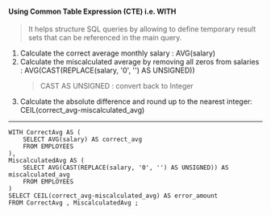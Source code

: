 #### Using Common Table Expression (CTE) i.e. WITH
>  It helps structure SQL queries by allowing to define temporary result sets that can be referenced in the main query.

1. Calculate the correct average monthly salary :
   AVG(salary)
2. Calculate the miscalculated average by removing all zeros from salaries :
   AVG(CAST(REPLACE(salary, '0', '') AS UNSIGNED))
   > CAST AS UNSIGNED : convert back to Integer
3. Calculate the absolute difference and round up to the nearest integer:
   CEIL(correct_avg-miscalculated_avg)

<hr />

```
WITH CorrectAvg AS (
    SELECT AVG(salary) AS correct_avg
    FROM EMPLOYEES
),
MiscalculatedAvg AS (
    SELECT AVG(CAST(REPLACE(salary, '0', '') AS UNSIGNED)) AS miscalculated_avg
    FROM EMPLOYEES
)
SELECT CEIL(correct_avg-miscalculated_avg) AS error_amount
FROM CorrectAvg , MiscalculatedAvg ;
```

